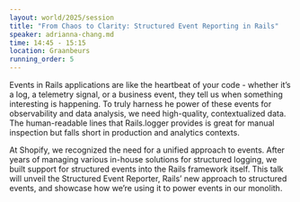 ```yaml
---
layout: world/2025/session
title: "From Chaos to Clarity: Structured Event Reporting in Rails"
speaker: adrianna-chang.md
time: 14:45 - 15:15
location: Graanbeurs
running_order: 5
---
```


Events in Rails applications are like the heartbeat of your code - whether it’s a log, a telemetry signal, or a business event, they tell us when something interesting is happening. To truly harness he power of these events for observability and data analysis, we need high-quality, contextualized data. The human-readable lines that Rails.logger provides is great for manual inspection but falls short in production and analytics contexts.

At Shopify, we recognized the need for a unified approach to events. After years of managing various in-house solutions for structured logging, we built support for structured events into the Rails framework itself. This talk will unveil the Structured Event Reporter, Rails’ new approach to structured events, and showcase how we’re using it to power events in our monolith.
